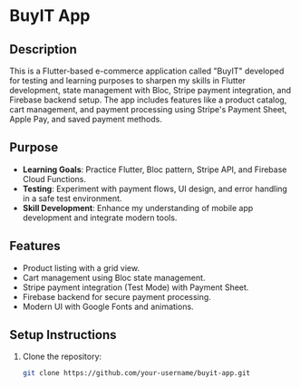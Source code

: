 # BuyIT App

## Description
This is a Flutter-based e-commerce application called "BuyIT" developed for testing and learning purposes to sharpen my skills in Flutter development, state management with Bloc, Stripe payment integration, and Firebase backend setup. The app includes features like a product catalog, cart management, and payment processing using Stripe's Payment Sheet, Apple Pay, and saved payment methods.

## Purpose
- **Learning Goals**: Practice Flutter, Bloc pattern, Stripe API, and Firebase Cloud Functions.
- **Testing**: Experiment with payment flows, UI design, and error handling in a safe test environment.
- **Skill Development**: Enhance my understanding of mobile app development and integrate modern tools.

## Features
- Product listing with a grid view.
- Cart management using Bloc state management.
- Stripe payment integration (Test Mode) with Payment Sheet.
- Firebase backend for secure payment processing.
- Modern UI with Google Fonts and animations.

## Setup Instructions
1. Clone the repository:
   ```bash
   git clone https://github.com/your-username/buyit-app.git